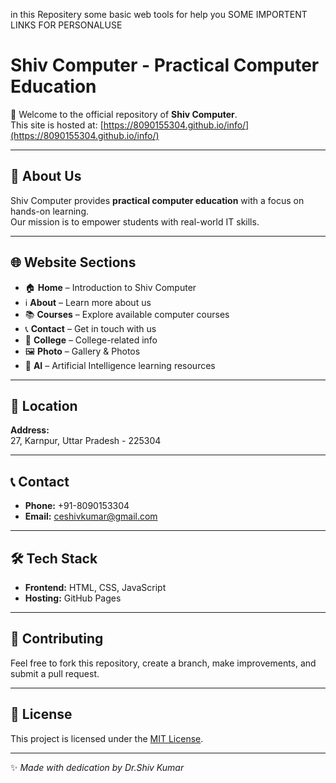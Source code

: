 in this Repositery some basic web tools for help you
SOME IMPORTENT LINKS FOR PERSONALUSE
# Shiv Computer - Practical Computer Education

🚀 Welcome to the official repository of **Shiv Computer**.  
This site is hosted at: [https://8090155304.github.io/info/](https://8090155304.github.io/info/)

---

## 📖 About Us
Shiv Computer provides **practical computer education** with a focus on hands-on learning.  
Our mission is to empower students with real-world IT skills.

---

## 🌐 Website Sections
- 🏠 **Home** – Introduction to Shiv Computer  
- ℹ️ **About** – Learn more about us  
- 📚 **Courses** – Explore available computer courses  
- 📞 **Contact** – Get in touch with us  
- 🏫 **College** – College-related info  
- 🖼️ **Photo** – Gallery & Photos  
- 🤖 **AI** – Artificial Intelligence learning resources  

---

## 📍 Location
**Address:**  
27, Karnpur, Uttar Pradesh - 225304

---

## 📞 Contact
- **Phone:** +91-8090153304  
- **Email:** [ceshivkumar@gmail.com](mailto:ceshivkumar@gmail.com)

---

## 🛠️ Tech Stack
- **Frontend:** HTML, CSS, JavaScript  
- **Hosting:** GitHub Pages  

---

## 🤝 Contributing
Feel free to fork this repository, create a branch, make improvements, and submit a pull request.  

---

## 📜 License
This project is licensed under the [MIT License](LICENSE).

---

✨ *Made with dedication by Dr.Shiv Kumar*
